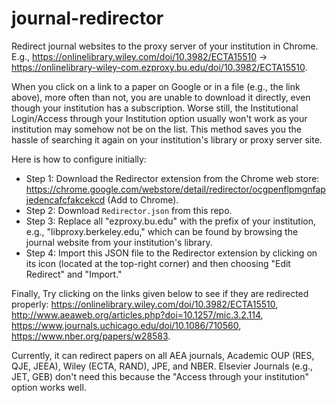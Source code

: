 # journal-redirector
Redirect journal websites to the proxy server of your institution in Chrome. E.g., https://onlinelibrary.wiley.com/doi/10.3982/ECTA15510 → https://onlinelibrary-wiley-com.ezproxy.bu.edu/doi/10.3982/ECTA15510.

When you click on a link to a paper on Google or in a file (e.g., the link above), more often than not, you are unable to download it directly, even though your institution has a subscription. Worse still, the Institutional Login/Access through your Institution option usually won't work as your institution may somehow not be on the list. This method saves you the hassle of searching it again on your institution's library or proxy server site.

Here is how to configure initially:
- Step 1: Download the Redirector extension from the Chrome web store: https://chrome.google.com/webstore/detail/redirector/ocgpenflpmgnfapjedencafcfakcekcd (Add to Chrome).
- Step 2: Download ``Redirector.json`` from this repo.
- Step 3: Replace all "ezproxy.bu.edu" with the prefix of your institution, e.g., "libproxy.berkeley.edu," which can be found by browsing the journal website from your institution's library.
- Step 4: Import this JSON file to the Redirector extension by clicking on its icon (located at the top-right corner) and then choosing "Edit Redirect" and "Import."

Finally, Try clicking on the links given below to see if they are redirected properly:
https://onlinelibrary.wiley.com/doi/10.3982/ECTA15510, http://www.aeaweb.org/articles.php?doi=10.1257/mic.3.2.114, https://www.journals.uchicago.edu/doi/10.1086/710560, https://www.nber.org/papers/w28583.

Currently, it can redirect papers on all AEA journals, Academic OUP (RES, QJE, JEEA), Wiley (ECTA, RAND), JPE, and NBER. Elsevier Journals (e.g., JET, GEB) don't need this because the "Access through your institution" option works well.

